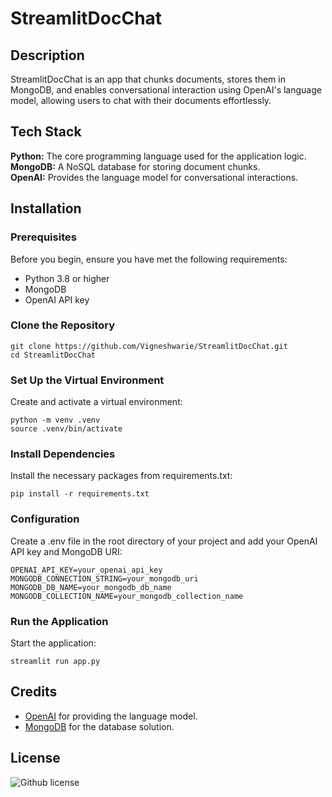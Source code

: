 # StreamlitDocChat

## Description
StreamlitDocChat is an app that chunks documents, stores them in MongoDB, and enables conversational interaction using OpenAI's language model, allowing users to chat with their documents effortlessly.

## Tech Stack
**Python:** The core programming language used for the application logic.   
**MongoDB:** A NoSQL database for storing document chunks.   
**OpenAI:** Provides the language model for conversational interactions.   

## Installation
### Prerequisites
Before you begin, ensure you have met the following requirements:   
- Python 3.8 or higher   
- MongoDB   
- OpenAI API key

### Clone the Repository
```
git clone https://github.com/Vigneshwarie/StreamlitDocChat.git
cd StreamlitDocChat
```
### Set Up the Virtual Environment
Create and activate a virtual environment:   
```
python -m venv .venv
source .venv/bin/activate  
```
### Install Dependencies
Install the necessary packages from requirements.txt:    
```
pip install -r requirements.txt
```
### Configuration
Create a .env file in the root directory of your project and add your OpenAI API key and MongoDB URI:    
```
OPENAI_API_KEY=your_openai_api_key
MONGODB_CONNECTION_STRING=your_mongodb_uri
MONGODB_DB_NAME=your_mongodb_db_name
MONGODB_COLLECTION_NAME=your_mongodb_collection_name
```
### Run the Application
Start the application:    
```
streamlit run app.py
```

## Credits
- [OpenAI](https://www.openai.com/) for providing the language model.
- [MongoDB](https://www.mongodb.com/) for the database solution.

## License
 ![Github license](https://img.shields.io/badge/license-MIT-blue.svg) 

